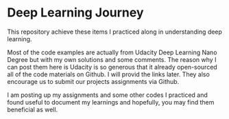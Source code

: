 # Deep Learning Journey

This repository achieve these items I practiced along in understanding deep learning.

Most of the code examples are actually from Udacity Deep Learning Nano Degree but with my own solutions and some comments. The reason why I can post them here is Udacity is so generous that it already open-sourced all of the code materials on Github. I will provid the links later. They also encourage us to submit our projects assignments via Github. 

I am posting up my assignments and some other codes I practiced and found useful to document my learnings and hopefully, you may find them beneficial as well.

